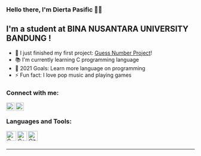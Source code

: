 ### Hello there, I'm Dierta Pasific 🙋‍♂️

## I'm a student at BINA NUSANTARA UNIVERSITY BANDUNG !

- 🚧 I just finished my first project: [Guess Number Project][FirstProject]!
- 📚 I'm currently learning C programming language 
- 🏁 2021 Goals: Learn more language on programming
- ⚡ Fun fact: I love pop music and playing games

### Connect with me:

[<img align="left" alt="codeSTACKr | LinkedIn" width="22px" src="https://github.com/diertapasific/profile/blob/main/linkedin-logo-png-2026.png" />][Linkedin]
[<img align="left" alt="codeSTACKr | Instagram" width="22px" src="https://github.com/diertapasific/profile/blob/main/600px-Instagram_icon.png" />][instagram]

<br />

### Languages and Tools:

[<img align="left" alt="C" width="26px" src="https://github.com/diertapasific/profile/blob/main/5a36954d40bea2.0735336615135266052652.png" />][Cwiki]
[<img align="left" alt="C++" width="26px" src="https://github.com/diertapasific/profile/blob/main/png-clipart-c-logo-the-c-programming-language-computer-icons-computer-programming-source-code-programming-miscellaneous-template-removebg-preview%20(1).png" />][Cwiki]
[<img align="left" alt="GitHub" width="26px" src="https://github.com/diertapasific/profile/blob/main/pngaaa.com-94898.png" />][Githubwiki]
<br />
<br />

---






[Cwiki]: https://en.wikipedia.org/wiki/C_(programming_language)
[Githubwiki]: https://en.wikipedia.org/wiki/GitHub
[instagram]: https://www.instagram.com/diertapasific/
[Linkedin]: https://www.linkedin.com/in/dierta-pasific-a033651b5/
[FirstProject]: https://github.com/diertapasific/guess_number_game
